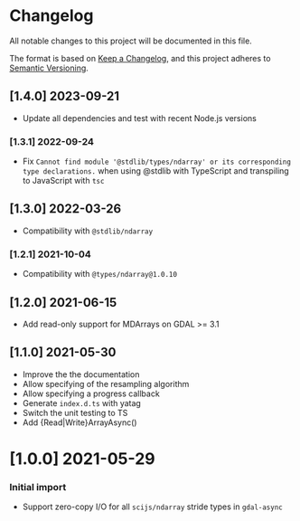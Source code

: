 # Changelog

All notable changes to this project will be documented in this file.

The format is based on [Keep a Changelog](https://keepachangelog.com/en/1.0.0/),
and this project adheres to [Semantic Versioning](https://semver.org/spec/v2.0.0.html).

## [1.4.0] 2023-09-21
 - Update all dependencies and test with recent Node.js versions

### [1.3.1] 2022-09-24
 - Fix `Cannot find module '@stdlib/types/ndarray' or its corresponding type declarations.` when using @stdlib with TypeScript and transpiling to JavaScript with `tsc`

## [1.3.0] 2022-03-26
 - Compatibility with `@stdlib/ndarray`
 
### [1.2.1] 2021-10-04
 - Compatibility with `@types/ndarray@1.0.10`

## [1.2.0] 2021-06-15
 - Add read-only support for MDArrays on GDAL >= 3.1
 
## [1.1.0] 2021-05-30
 - Improve the the documentation
 - Allow specifying of the resampling algorithm
 - Allow specifying a progress callback
 - Generate `index.d.ts` with yatag
 - Switch the unit testing to TS
 - Add {Read|Write}ArrayAsync()

# [1.0.0] 2021-05-29

### Initial import
 - Support zero-copy I/O for all `scijs/ndarray` stride types in `gdal-async`
